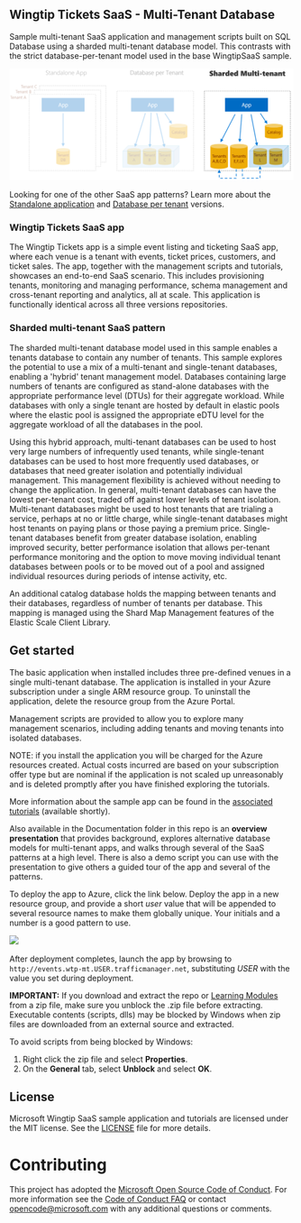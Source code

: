 ## Wingtip Tickets SaaS - Multi-Tenant Database
Sample multi-tenant SaaS application and management scripts built on SQL Database using a sharded multi-tenant database model. This contrasts with the strict database-per-tenant model used in the base WingtipSaaS sample.

![Versions of Wingtip Tickets SaaS apps](./Documentation/AppVersions.PNG)

Looking for one of the other SaaS app patterns? Learn more about the [Standalone application](https://github.com/Microsoft/WingtipTicketsSaaS-StandaloneApp) and [Database per tenant](https://github.com/Microsoft/WingtipTicketsSaaS-DbPerTenant) versions.

### Wingtip Tickets SaaS app

The Wingtip Tickets app is a simple event listing and ticketing SaaS app, where each venue is a tenant with events, ticket prices, customers, and ticket sales. The app, together with the management scripts and tutorials, showcases an end-to-end SaaS scenario. This includes provisioning tenants, monitoring and managing performance, schema management and cross-tenant reporting and analytics, all at scale. This application is functionally identical across all three versions repositories.

### Sharded multi-tenant SaaS pattern

The sharded multi-tenant database model used in this sample enables a tenants database to contain any number of tenants. This sample explores the potential to use a mix of a multi-tenant and single-tenant databases, enabling a 'hybrid' tenant management model. Databases containing large numbers of tenants are configured as stand-alone databases with the appropriate performance level (DTUs) for their aggregate workload. While databases with only a single tenant are hosted by default in elastic pools where the elastic pool is assigned the appropriate eDTU level for the aggregate workload of all the databases in the pool.

Using this hybrid approach, multi-tenant databases can be used to host very large numbers of infrequently used tenants, while single-tenant databases can  be used to host more frequently used databases, or databases that need greater isolation and potentially individual management.  This management flexibility is achieved without needing to change the application.  In general, multi-tenant databases can have the lowest per-tenant cost, traded off against lower levels of tenant isolation.  Multi-tenant databases might be used to host tenants that are trialing a service, perhaps at no or little charge, while single-tenant databases might host tenants on paying plans or those paying a premium price.  Single-tenant databases benefit from greater database isolation, enabling improved security, better performance isolation that allows per-tenant performance monitoring and the option to move moving individual tenant databases between pools or to be moved out of a pool and assigned individual resources during periods of intense activity, etc.    

An additional catalog database holds the mapping between tenants and their databases, regardless of number of tenants per database.  This mapping is managed using the Shard Map Management features of the Elastic Scale Client Library.

## Get started

The basic application when installed includes three pre-defined venues in a single multi-tenant database.  The application is installed in your Azure subscription under a single ARM resource group.  To uninstall the application, delete the resource group from the Azure Portal.

Management scripts are provided to allow you to explore many management scenarios, including adding tenants and moving tenants into isolated databases.

NOTE: if you install the application you will be charged for the Azure resources created.  Actual costs incurred are based on your subscription offer type but are nominal if the application is not scaled up unreasonably and is deleted promptly after you have finished exploring the tutorials.

More information about the sample app can be found in the [associated tutorials]() (available shortly).

Also available in the Documentation folder in this repo is an **overview presentation** that provides background, explores alternative database models for multi-tenant apps, and walks through several of the SaaS patterns at a high level. There is also a demo script you can use with the presentation to give others a guided tour of the app and several of the patterns.

To deploy the app to Azure, click the link below.  Deploy the app in a new resource group, and provide a short *user* value that will be appended to several resource names to make them globally unique.  Your initials and a number is a good pattern to use.


<a href="https://aka.ms/deploywingtipmt" target="_blank">
    <img src="http://azuredeploy.net/deploybutton.png"/>
</a>


After deployment completes, launch the app by browsing to ```http://events.wtp-mt.USER.trafficmanager.net```, substituting *USER* with the value you set during deployment.

**IMPORTANT:** If you download and extract the repo or [Learning Modules](https://github.com/Microsoft/WingtipSaaS-MT/tree/master/Learning%20Modules) from a zip file, make sure you unblock the .zip file before extracting. Executable contents (scripts, dlls) may be blocked by Windows when zip files are downloaded from an external source and extracted.

To avoid scripts from being blocked by Windows:

1. Right click the zip file and select **Properties**.
1. On the **General** tab, select **Unblock** and select **OK**.


## License
Microsoft Wingtip SaaS sample application and tutorials are licensed under the MIT license. See the [LICENSE](https://github.com/Microsoft/WingtipSaaS-MT/blob/master/license) file for more details.

# Contributing

This project has adopted the [Microsoft Open Source Code of Conduct](https://opensource.microsoft.com/codeofconduct/). For more information see the [Code of Conduct FAQ](https://opensource.microsoft.com/codeofconduct/faq/) or contact [opencode@microsoft.com](mailto:opencode@microsoft.com) with any additional questions or comments.
